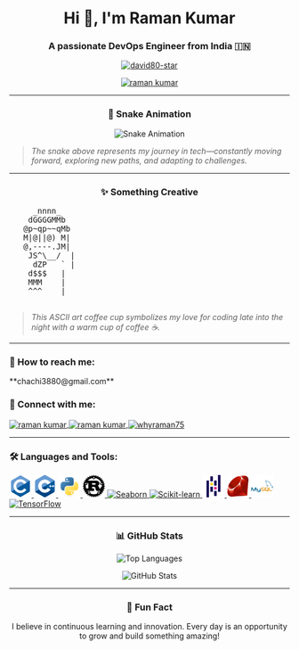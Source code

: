 <h1 align="center">Hi 👋, I'm Raman Kumar</h1>
<h3 align="center">A passionate DevOps Engineer from India 🇮🇳</h3>

<p align="center">
  <a href="https://github.com/ryo-ma/github-profile-trophy">
    <img src="https://github-profile-trophy.vercel.app/?username=david80-star" alt="david80-star" />
  </a>
</p>

<p align="center">
  <a href="https://twitter.com/raman_kumar" target="blank">
    <img src="https://img.shields.io/twitter/follow/raman_kumar?logo=twitter&style=for-the-badge" alt="raman kumar" />
  </a>
</p>

---

<h3 align="center">🐍 Snake Animation</h3>

<p align="center">
  <img src="https://i.imgur.com/your-snake-animation.gif" alt="Snake Animation" width="400" />
</p>

> *The snake above represents my journey in tech—constantly moving forward, exploring new paths, and adapting to challenges.*

---

<h3 align="center">✨ Something Creative</h3>

<p align="center">
  <pre>
     _nnnn_
    dGGGGMMb
   @p~qp~~qMb
   M|@||@) M|
   @,----.JM|
    JS^\__/  |
     dZP   ` |
    d$$$   |
    MMM    |
    ^^^    |
  </pre>
</p>

> *This ASCII art coffee cup symbolizes my love for coding late into the night with a warm cup of coffee ☕.*

---

<h3 align="left">📧 How to reach me:</h3>
<p align="left"> **chachi3880@gmail.com** </p>

<h3 align="left">🔗 Connect with me:</h3>
<p align="left">
  <a href="https://twitter.com/raman_kumar" target="blank">
    <img align="center" src="https://raw.githubusercontent.com/rahuldkjain/github-profile-readme-generator/master/src/images/icons/Social/twitter.svg" alt="raman kumar" height="30" width="40" />
  </a>
  <a href="https://linkedin.com/in/raman-kumar" target="blank">
    <img align="center" src="https://raw.githubusercontent.com/rahuldkjain/github-profile-readme-generator/master/src/images/icons/Social/linked-in-alt.svg" alt="raman kumar" height="30" width="40" />
  </a>
  <a href="https://instagram.com/whyraman75" target="blank">
    <img align="center" src="https://raw.githubusercontent.com/rahuldkjain/github-profile-readme-generator/master/src/images/icons/Social/instagram.svg" alt="whyraman75" height="30" width="40" />
  </a>
</p>

---

<h3 align="left">🛠️ Languages and Tools:</h3>
<p align="left">
  <!-- C -->
  <a href="https://www.cprogramming.com/" target="_blank" rel="noreferrer">
    <img src="https://raw.githubusercontent.com/devicons/devicon/master/icons/c/c-original.svg" alt="C" width="40" height="40"/>
  </a>
  <!-- C++ -->
  <a href="https://www.w3schools.com/cpp/" target="_blank" rel="noreferrer">
    <img src="https://raw.githubusercontent.com/devicons/devicon/master/icons/cplusplus/cplusplus-original.svg" alt="C++" width="40" height="40"/>
  </a>
  <!-- Python -->
  <a href="https://www.python.org" target="_blank" rel="noreferrer">
    <img src="https://raw.githubusercontent.com/devicons/devicon/master/icons/python/python-original.svg" alt="Python" width="40" height="40"/>
  </a>
  <!-- Rust -->
  <a href="https://www.rust-lang.org" target="_blank" rel="noreferrer">
    <img src="https://raw.githubusercontent.com/devicons/devicon/master/icons/rust/rust-plain.svg" alt="Rust" width="40" height="40"/>
  </a>
  <!-- Seaborn -->
  <a href="https://seaborn.pydata.org/" target="_blank" rel="noreferrer">
    <img src="https://seaborn.pydata.org/_images/logo-mark-lightbg.svg" alt="Seaborn" width="40" height="40"/>
  </a>
  <!-- Scikit-learn -->
  <a href="https://scikit-learn.org/" target="_blank" rel="noreferrer">
    <img src="https://upload.wikimedia.org/wikipedia/commons/0/05/Scikit_learn_logo_small.svg" alt="Scikit-learn" width="40" height="40"/>
  </a>
  <!-- Pandas -->
  <a href="https://pandas.pydata.org/" target="_blank" rel="noreferrer">
    <img src="https://raw.githubusercontent.com/devicons/devicon/2ae2a900d2f041da66e950e4d48052658d850630/icons/pandas/pandas-original.svg" alt="Pandas" width="40" height="40"/>
  </a>
  <!-- Ruby -->
  <a href="https://www.ruby-lang.org/en/" target="_blank" rel="noreferrer">
    <img src="https://raw.githubusercontent.com/devicons/devicon/master/icons/ruby/ruby-original.svg" alt="Ruby" width="40" height="40"/>
  </a>
  <!-- SQL -->
  <a href="https://www.mysql.com/" target="_blank" rel="noreferrer">
    <img src="https://raw.githubusercontent.com/devicons/devicon/master/icons/mysql/mysql-original-wordmark.svg" alt="SQL (MySQL)" width="40" height="40"/>
  </a>
  <!-- TensorFlow -->
  <a href="https://www.tensorflow.org" target="_blank" rel="noreferrer">
    <img src="https://www.vectorlogo.zone/logos/tensorflow/tensorflow-icon.svg" alt="TensorFlow" width="40" height="40"/>
  </a>
</p>

---

<h3 align="center">📊 GitHub Stats</h3>

<p align="center">
  <img src="https://github-readme-stats.vercel.app/api/top-langs?username=david80-star&show_icons=true&locale=en&layout=compact" alt="Top Languages" />
</p>

<p align="center">
  <img src="https://github-readme-stats.vercel.app/api?username=david80-star&show_icons=true&theme=radical" alt="GitHub Stats" />
</p>

---

<h3 align="center">🚀 Fun Fact</h3>
<p align="center">
  I believe in continuous learning and innovation. Every day is an opportunity to grow and build something amazing!
</p>

